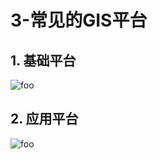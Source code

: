 # 3-常见的GIS平台

## 1. 基础平台

  <img :src="$withBase('/gis/9.png')" alt="foo">

## 2. 应用平台

  <img :src="$withBase('/gis/9-1.png')" alt="foo">
